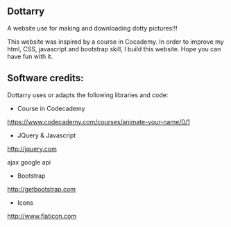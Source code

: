 Dottarry
-------------------------------------------------------------------------------
A website use for making and downloading dotty pictures!!!

This website was inspired by a course in Cocademy. In order to improve my html, CSS, javascript and bootstrap skill, I build this website. Hope you can have fun with it.

Software credits:
-------------------------------------------------------------------------------
Dottarry uses or adapts the following libraries and code:

 - Course in Codecademy
 
  https://www.codecademy.com/courses/animate-your-name/0/1

 - JQuery & Javascript
 
  http://jquery.com

  ajax google api

 - Bootstrap
 
  http://getbootstrap.com

 - Icons
 
  http://www.flaticon.com

